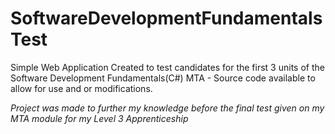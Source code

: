 # SoftwareDevelopmentFundamentalsTest

Simple Web Application Created to test candidates for the first 3 units of the Software Development Fundamentals(C#) MTA - Source code available to allow for use and or modifications.

_Project was made to further my knowledge before the final test given on my MTA module for my Level 3 Apprenticeship_
